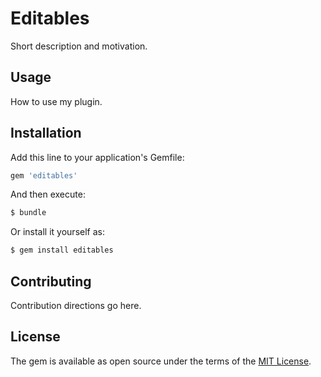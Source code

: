 # Editables
Short description and motivation.

## Usage
How to use my plugin.

## Installation
Add this line to your application's Gemfile:

```ruby
gem 'editables'
```

And then execute:
```bash
$ bundle
```

Or install it yourself as:
```bash
$ gem install editables
```

## Contributing
Contribution directions go here.

## License
The gem is available as open source under the terms of the [MIT License](https://opensource.org/licenses/MIT).
